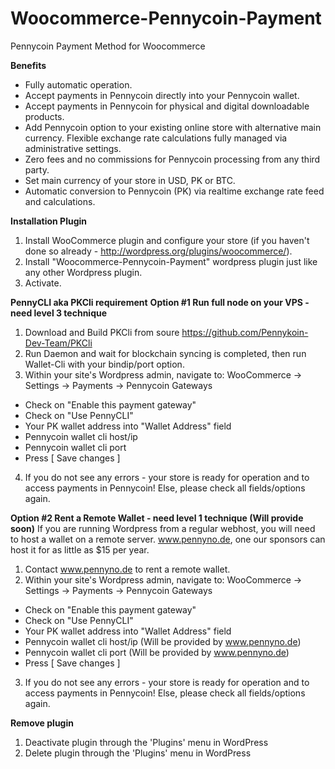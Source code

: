 # Woocommerce-Pennycoin-Payment
Pennycoin Payment Method for Woocommerce 
 
**Benefits**
- Fully automatic operation.
- Accept payments in Pennycoin directly into your Pennycoin wallet.
- Accept payments in Pennycoin for physical and digital downloadable products.
- Add Pennycoin option to your existing online store with alternative main currency.
Flexible exchange rate calculations fully managed via administrative settings.
- Zero fees and no commissions for Pennycoin processing from any third party.
- Set main currency of your store in USD, PK or BTC.
- Automatic conversion to Pennycoin (PK) via realtime exchange rate feed and calculations.

**Installation Plugin**
1. Install WooCommerce plugin and configure your store (if you haven't done so already - http://wordpress.org/plugins/woocommerce/).
2. Install "Woocommerce-Pennycoin-Payment" wordpress plugin just like any other Wordpress plugin.
3. Activate.

**PennyCLI aka PKCli requirement**
**Option #1 Run full node on your VPS - need level 3 technique**
1. Download and Build PKCli from soure https://github.com/Pennykoin-Dev-Team/PKCli
2. Run Daemon and wait for blockchain syncing is completed, then run Wallet-Cli with your bindip/port option.
3. Within your site's Wordpress admin, navigate to: WooCommerce -> Settings -> Payments -> Pennycoin Gateways
- Check on "Enable this payment gateway"
- Check on "Use PennyCLI"
- Your PK wallet address into "Wallet Address" field
- Pennycoin wallet cli host/ip
- Pennycoin wallet cli port
- Press [ Save changes ]
4. If you do not see any errors - your store is ready for operation and to access payments in Pennycoin! Else, please check all fields/options again.

**Option #2 Rent a Remote Wallet - need level 1 technique (Will provide soon)**
If you are running Wordpress from a regular webhost, you will need to host a wallet on a remote server. www.pennyno.de, one our sponsors can host it for as little as $15 per year.
1. Contact www.pennyno.de to rent a remote wallet.
2. Within your site's Wordpress admin, navigate to: WooCommerce -> Settings -> Payments -> Pennycoin Gateways
- Check on "Enable this payment gateway"
- Check on "Use PennyCLI"
- Your PK wallet address into "Wallet Address" field
- Pennycoin wallet cli host/ip (Will be provided by www.pennyno.de)
- Pennycoin wallet cli port (Will be provided by www.pennyno.de)
- Press [ Save changes ]
3. If you do not see any errors - your store is ready for operation and to access payments in Pennycoin! Else, please check all fields/options again.

**Remove plugin**
1. Deactivate plugin through the 'Plugins' menu in WordPress
2. Delete plugin through the 'Plugins' menu in WordPress
